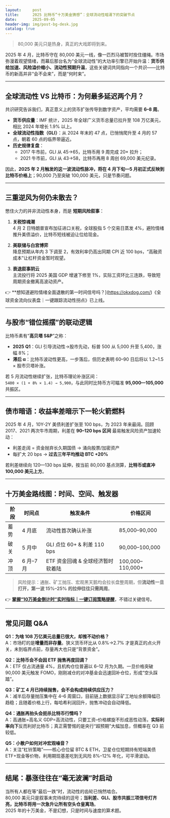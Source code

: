 ```yaml
---
layout:     post
title:      2025 比特币“十万美金猜想”：全球流动性暗涌下的突破节点
date:       2025-09-05
header-img: img/post-bg-desk.jpg
catalog: true
---
```


> 80,000 美元只是热身，真正的大戏即将到来。

2025 年 4 月，比特币守在 80,000 美元一线，像一匹烈马被暂时拴住缰绳。市场弥漫着观望情绪，而幕后那台名为“全球流动性”的大功率引擎已开始升温：**货币供给加速、风险溢价缩小、流动性预期升温**，这些关键词共同指向一个共识——比特币的新高并非“会不会来”，而是“何时来”。

---

## 全球流动性 VS 比特币：为何最多延迟两个月？

共识研究告诉我们，真正意义上的货币扩张传导到数字资产，平均需要 **6–8 周**。  
- **货币供应量**：IMF 统计，2025 年全球广义货币总量已拉升至 108 万亿美元，相比 2024 年增长 1.9% 以上。  
- **全球流动性指数（GLI）**：从 2024 年末的 47 点，已悄悄爬升至 4 月的 57 点，朝着 60 点的临界带逼近。  
- **历史规律复盘**：  
  - 2017 牛市前，GLI 从 45→65，比特币用 9 周完成 20× 拉升；  
  - 2021 牛市前，GLI 从 43→58，比特币再用 8 周创 69,000 美元纪录。  

因此，**2025 年 2 月触发的这一波流动性脉冲，将在 4 月下旬—5 月初正式反映到比特币价格上**；90,000 乃至突破 100,000 美元，只是节奏问题。

---

## 三重逆风为何仍未散去？

憋住火力的并非流动性本身，而是 **短期风险叙事**：

1. **关税惊魂潮**  
   4 月 2 日特朗普宣布加征进口关税，全球股指 5 个交易日蒸发 4%，避险情绪推升美债溢价，比特币短线被迫让位给现金。

2. **美联储与白宫博弈**  
   降息预期从年内 3 下调至 2，有效利率仍高出同期 CPI 近 100 bps，“高融资成本”让杠杆资金暂时观望。

3. **衰退叙事阴云**  
   主流投行将 2025 美国 GDP 增速下修至 1%，实际工资环比三连跌，导致短周期资金撤离高波动资产。

👉 **想知道避险情绪全面退散的第一时间信号吗？](https://okxdog.com/)《全球资金流向仪表盘｜一键跟踪流动性拐点》已上线。

---

## 与股市“错位摇摆”的联动逻辑

比特币素有“**高贝塔 S&P**”之称：  
- **2025 Q1**：GLI 引导流动性→股市先动，标普 500 从 5,000 升至 5,400，涨幅 8%；  
- **滞后 α**：比特币波动性更高，一步落后，但历史表明 60–90 日后将以 1.2~1.5 × 股市贝塔补涨。  

若 5 月流动性继续扩张，比特币理论补涨区间：  
`5400 × (1 + 8% × 1.4) → 5,900`，与此同时比特币方可瞄准 **95,000—105,000** 共振区。

---

## 债市暗语：收益率差暗示下一轮火箭燃料

2025 年 4 月，10Y-2Y 美债利差扩张至 100 bps，为 2023 年来最阔。回顾 2017、2021 两次牛市周期，利差在 **90–120 bps 区间** 最易触发风险资产加速轮动：

- 利差走阔 = 资金抛弃长久期国债 → 涌向股票/加密资产  
- 每扩大 20 bps → **过去三年平均推动 BTC +20%**

若利差继续向 120—130 bps 延伸，按当前 80,000 基点测算，**比特币或直冲 100,000 美元上方**。

---

## 十万美金路线图：时间、空间、触发器

| 阶段 | 时间点 | 触发条件 | 价格区间 |
|---|---|---|---|
| 蓄势 | 4 月底 | 流动性首次确认补涨 | 85,000–90,000 |
| 破关 | 5 月中 | GLI 点位 60+ & 利差 110 bps | 90,000–100,000 |
| 冲顶 | 6 月–7 月 | ETF 资金回魂 & 全球经济暂时软着陆 | 100,000–110,000+ |

> 风险提示：通胀、矿工抛压、宏观黑天鹅均会拉长盘整周期，但**流动性一旦打开，第一波 15%–25% 的拉伸往往只需两周**。

👉 **[掌握“10万美金倒计时”实时指标｜一键订阅策略提醒](https://okxdog.com/)**，不错过关键信号。

---

## 常见问题 Q&A

**Q1：为啥 108 万亿美元总量已很大，却推不动价格？**  
A：市场盯的是**增量而非存量**。狭义货币环比从 0.8%→2.7% 才是真正的点火开关，未到临界点前，存量再大也只是“背景资金”。

**Q2：比特币会不会因 ETF 抛售再度回调？**  
A：ETF 仅占流通量 4%，且机构仓位普遍以 6–12 月为久期。一旦价格突破 90,000 美元触发 FOMO，刚刚减仓的对冲基金会迅速回补仓位，形成“空头踩踏”。

**Q3：矿工 4 月已持续抛售，会不会构成持续供应压力？**  
A：减半后存量抛压集中在 4–6 周窗口，目前链上数据显示矿工地址余额降幅已趋稳；且随着价格上行，每哈希利润回升，抛售冲动会自动降低。

**Q4：通胀再抬头会扼杀比特币行情吗？**  
A：高通胀=高名义 GDP=高流动性，只要工资–价格螺旋不形成恶性动荡，**实际利率向下**反而利好比特币；真正需警惕的是央行“超预期”大幅加息，但概率在 Q3 前较低。

**Q5：小散户如何对冲宏观噪音？**  
A：关注“杠铃策略”——核心仓位留 BTC & ETH，卫星仓位短期持有短端美债 ETF+现金等价物，利用期现基差吃到无风险 8%–12% 年化，可平滑波动。

---

## 结尾：暴涨往往在“毫无波澜”时启动

当所有人都在等“最后一跌”时，流动性的齿轮已悄然啮合。  
80,000 美元只是叙事未完待续的逗号；**当利差、GLI、股市共振三项信号灯齐亮，比特币将用一次急升让所有空头仓皇离场**。  
2025 年的十万美金，不是幻想，只是时间与速度的算术题。